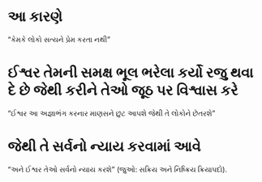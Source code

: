 # આ કારણે 

 “કેમકે લોકો સત્યને પ્રેમ કરતા નથી”
# ઈશ્વર તેમની સમક્ષ ભૂલ ભરેલા કર્યો રજુ થવા દે છે જેથી કરીને તેઓ જૂઠ પર વિશ્વાસ કરે 

 “ઈશ્વર આ અજ્ઞાભંગ કરનાર માણસને છુટ આપશે જેથી તે લોકોને છેતરશે”
# જેથી તે સર્વનો ન્યાય કરવામાં આવે 

 “અને ઈશ્વર તેઓ સર્વનો ન્યાય કરશે” (જુઓ: સક્રિય અને નિષ્ક્રિય ક્રિયાપદો).